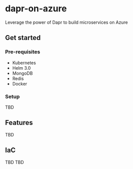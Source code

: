 # dapr-on-azure

Leverage the power of Dapr to build microservices on Azure

## Get started
### Pre-requisites
- Kubernetes
- Helm 3.0
- MongoDB
- Redis
- Docker

### Setup
TBD

## Features

TBD

## IaC

TBD
TBD